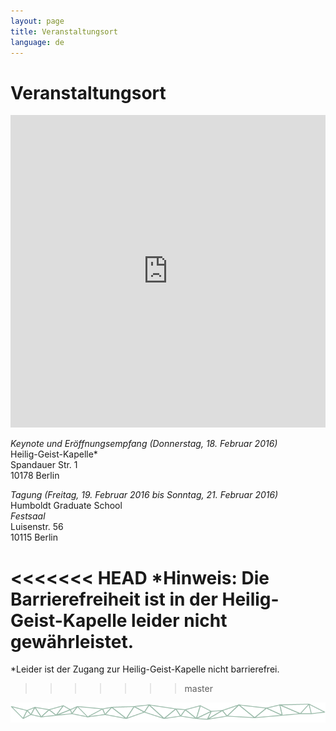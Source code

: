 ```yaml
---
layout: page
title: Veranstaltungsort
language: de
---
```


# Veranstaltungsort

<iframe width="100%" height="500px" frameBorder="0" src="https://a.tiles.mapbox.com/v4/frau-sabine.o0557fei.html?access_token=pk.eyJ1IjoiZnJhdS1zYWJpbmUiLCJhIjoiY2lnNm9saHZ4MGhkb3ZsbTZ5eXkwMXRhMSJ9.YNRk22lOO3ngLgUvJQovCg"></iframe>

*Keynote und Eröffnungsempfang (Donnerstag, 18. Februar 2016)*   
Heilig-Geist-Kapelle*      
Spandauer Str. 1   
10178 Berlin

*Tagung (Freitag, 19. Februar 2016 bis Sonntag, 21. Februar 2016)*   
Humboldt Graduate School      
*Festsaal*   
Luisenstr. 56   
10115 Berlin

<<<<<<< HEAD
*Hinweis: Die Barrierefreiheit ist in der Heilig-Geist-Kapelle leider nicht gewährleistet.
=======
*Leider ist der Zugang zur Heilig-Geist-Kapelle nicht barrierefrei.
>>>>>>> master

![Separator](../images/separator.png)
